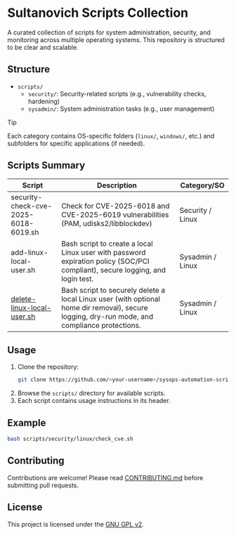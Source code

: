 # Sultanovich Scripts Collection

A curated collection of scripts for system administration, security, and monitoring across multiple operating systems. This repository is structured to be clear and scalable.

## Structure

- `scripts/`
  - `security/`: Security-related scripts (e.g., vulnerability checks, hardening)
  - `sysadmin/`: System administration tasks (e.g., user management)


> [!TIP]
> Each category contains OS-specific folders (`linux/`, `windows/`, etc.) and subfolders for specific applications (if needed).

## Scripts Summary

| Script                                                                                       | Description                          | Category/SO        |
|----------------------------------------------------------------------------------------------|--------------------------------------|--------------------|
| security-check-cve-2025-6018-6019.sh                                                        | Check for CVE-2025-6018 and CVE-2025-6019 vulnerabilities (PAM, udisks2/libblockdev) | Security / Linux   |
| add-linux-local-user.sh                                                       | Bash script to create a local Linux user with password expiration policy (SOC/PCI compliant), secure logging, and login test. | Sysadmin / Linux   |
| [delete-linux-local-user.sh](scripts/sysadmin/linux/delete-linux-local-user.sh) | Bash script to securely delete a local Linux user (with optional home dir removal), secure logging, dry-run mode, and compliance protections. | Sysadmin / Linux   |


## Usage

1. Clone the repository:
   ```bash
   git clone https://github.com/<your-username>/sysops-automation-scripts.git
   ```
2. Browse the `scripts/` directory for available scripts.
3. Each script contains usage instructions in its header.

## Example

```bash
bash scripts/security/linux/check_cve.sh
```

## Contributing

Contributions are welcome! Please read [CONTRIBUTING.md](CONTRIBUTING.md) before submitting pull requests.

## License

This project is licensed under the [GNU GPL v2](LICENSE).